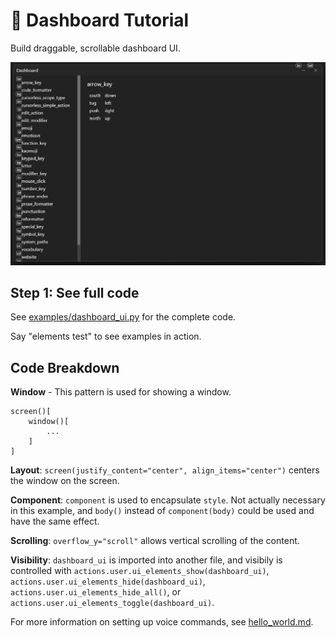 # 🧭 Dashboard Tutorial

Build draggable, scrollable dashboard UI.

![Dashboard Preview](../../examples/dashboard_preview.png)

## Step 1: See full code
See [examples/dashboard_ui.py](../../examples/dashboard_ui.py) for the complete code.

Say "elements test" to see examples in action.

## Code Breakdown

**Window** - This pattern is used for showing a window.
```
screen()[
    window()[
        ...
    ]
]
```

**Layout**:
`screen(justify_content="center", align_items="center")` centers the window on the screen.

**Component**:
`component` is used to encapsulate `style`. Not actually necessary in this example, and `body()` instead of `component(body)` could be used and have the same effect.

**Scrolling**:
`overflow_y="scroll"` allows vertical scrolling of the content.

**Visibility**:
`dashboard_ui` is imported into another file, and visibily is controlled with `actions.user.ui_elements_show(dashboard_ui)`, `actions.user.ui_elements_hide(dashboard_ui)`, `actions.user.ui_elements_hide_all()`, or `actions.user.ui_elements_toggle(dashboard_ui)`.

For more information on setting up voice commands, see [hello_world.md](../tutorials/hello_world.md).